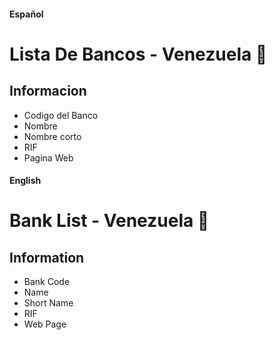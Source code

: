 #### Español
# Lista De Bancos - Venezuela :bank:

## Informacion

* Codigo del Banco
* Nombre
* Nombre corto
* RIF
* Pagina Web



#### English
# Bank List - Venezuela :bank: 

## Information

* Bank Code
* Name
* Short Name
* RIF
* Web Page



